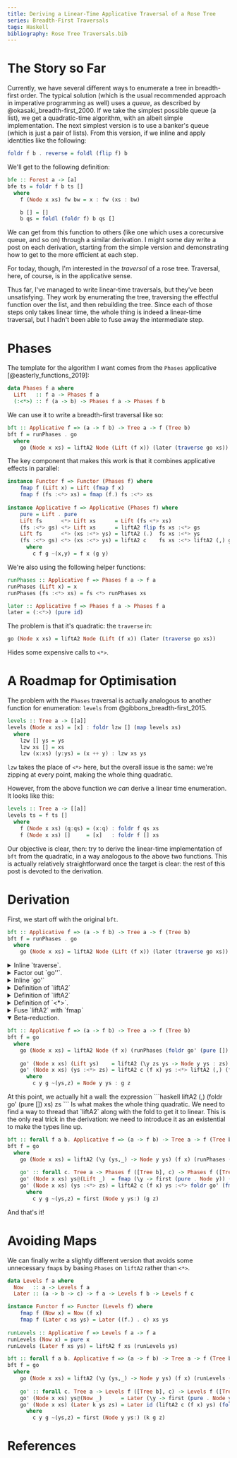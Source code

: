 ```yaml
---
title: Deriving a Linear-Time Applicative Traversal of a Rose Tree
series: Breadth-First Traversals
tags: Haskell
bibliography: Rose Tree Traversals.bib
---
```


# The Story so Far

Currently, we have several different ways to enumerate a tree in breadth-first
order.
The typical solution (which is the usual recommended approach in imperative
programming as well) uses a *queue*, as described by
@okasaki_breadth-first_2000.
If we take the simplest possible queue (a list), we get a quadratic-time
algorithm, with an albeit simple implementation.
The next simplest version is to use a banker's queue (which is just a pair of
lists).
From this version, if we inline and apply identities like the following:

```haskell
foldr f b . reverse = foldl (flip f) b
```

We'll get to the following definition:

```haskell
bfe :: Forest a -> [a]
bfe ts = foldr f b ts []
  where
    f (Node x xs) fw bw = x : fw (xs : bw)

    b [] = []
    b qs = foldl (foldr f) b qs []
```

We can get from this function to others (like one which uses a corecursive
queue, and so on) through a similar derivation.
I might some day write a post on each derivation, starting from the simple
version and demonstrating how to get to the more efficient at each step.

For today, though, I'm interested in the *traversal* of a rose tree.
Traversal, here, of course, is in the applicative sense.

Thus far, I've managed to write linear-time traversals, but they've been
unsatisfying.
They work by enumerating the tree, traversing the effectful function over the
list, and then rebuilding the tree.
Since each of those steps only takes linear time, the whole thing is indeed a
linear-time traversal, but I hadn't been able to fuse away the intermediate
step.

# Phases

The template for the algorithm I want comes from the `Phases` applicative
[@easterly_functions_2019]:

```haskell
data Phases f a where
  Lift   :: f a -> Phases f a
  (:<*>) :: f (a -> b) -> Phases f a -> Phases f b
```

We can use it to write a breadth-first traversal like so:

```haskell
bft :: Applicative f => (a -> f b) -> Tree a -> f (Tree b)
bft f = runPhases . go
  where
    go (Node x xs) = liftA2 Node (Lift (f x)) (later (traverse go xs))
```

The key component that makes this work is that it combines applicative effects
in parallel:

```haskell
instance Functor f => Functor (Phases f) where
    fmap f (Lift x) = Lift (fmap f x)
    fmap f (fs :<*> xs) = fmap (f.) fs :<*> xs
    
instance Applicative f => Applicative (Phases f) where
    pure = Lift . pure
    Lift fs      <*> Lift xs      = Lift (fs <*> xs)
    (fs :<*> gs) <*> Lift xs      = liftA2 flip fs xs :<*> gs
    Lift fs      <*> (xs :<*> ys) = liftA2 (.)  fs xs :<*> ys
    (fs :<*> gs) <*> (xs :<*> ys) = liftA2 c    fs xs :<*> liftA2 (,) gs ys
      where
        c f g ~(x,y) = f x (g y)
```

We're also using the following helper functions:

```haskell
runPhases :: Applicative f => Phases f a -> f a
runPhases (Lift x) = x
runPhases (fs :<*> xs) = fs <*> runPhases xs

later :: Applicative f => Phases f a -> Phases f a
later = (:<*>) (pure id)
```

The problem is that it's quadratic: the `traverse` in:

```haskell
go (Node x xs) = liftA2 Node (Lift (f x)) (later (traverse go xs))
```

Hides some expensive calls to `<*>`.

# A Roadmap for Optimisation

The problem with the `Phases` traversal is actually analogous to another
function for enumeration: `levels` from @gibbons_breadth-first_2015.

```haskell
levels :: Tree a -> [[a]]
levels (Node x xs) = [x] : foldr lzw [] (map levels xs)
  where
    lzw [] ys = ys
    lzw xs [] = xs
    lzw (x:xs) (y:ys) = (x ++ y) : lzw xs ys
```

`lzw` takes the place of `<*>` here, but the overall issue is the same: we're
zipping at every point, making the whole thing quadratic.

However, from the above function we *can* derive a linear time enumeration.
It looks like this:

```haskell
levels :: Tree a -> [[a]]
levels ts = f ts []
  where
    f (Node x xs) (q:qs) = (x:q) : foldr f qs xs
    f (Node x xs) []     = [x]   : foldr f [] xs
```

Our objective is clear, then: try to derive the linear-time implementation of
`bft` from the quadratic, in a way analogous to the above two functions.
This is actually relatively straightforward once the target is clear: the rest
of this post is devoted to the derivation.

# Derivation

First, we start off with the original `bft`.

```haskell
bft :: Applicative f => (a -> f b) -> Tree a -> f (Tree b)
bft f = runPhases . go
  where
    go (Node x xs) = liftA2 Node (Lift (f x)) (later (traverse go xs))
```

<details>
<summary>
Inline `traverse`.
</summary>

```haskell
bft :: Applicative f => (a -> f b) -> Tree a -> f (Tree b)
bft f = runPhases . go
  where
    go (Node x xs) = liftA2 Node (Lift (f x)) (later (go' xs))
    go' = foldr (liftA2 (:) . go) (pure [])
```

</details>
<details>
<summary>
Factor out `go''`.
</summary>

```haskell
bft :: Applicative f => (a -> f b) -> Tree a -> f (Tree b)
bft f = runPhases . go
  where
    go (Node x xs) = liftA2 Node (Lift (f x)) (later (go' xs))
    go' = foldr go'' (pure [])
    go'' (Node x xs) ys = liftA2 (:) (liftA2 Node (Lift (f x)) (later (go' xs))) ys
```

</details>
<details>
<summary>
Inline `go'`

</summary>

```haskell
bft :: Applicative f => (a -> f b) -> Tree a -> f (Tree b)
bft f = runPhases . go
  where
    go (Node x xs) = liftA2 Node (Lift (f x)) (later (foldr go' (pure []) xs))
    go' (Node x xs) ys = liftA2 (:) (liftA2 Node (Lift (f x)) (later (foldr go' (pure []) xs))) ys
```

</details>
<details>
<summary>
Definition of `liftA2`

</summary>

```haskell
bft :: Applicative f => (a -> f b) -> Tree a -> f (Tree b)
bft f = runPhases . go
  where
    go (Node x xs) = liftA2 Node (Lift (f x)) (later (foldr go' (pure []) xs))
    go' (Node x xs) ys = liftA2 (:) (fmap Node (f x) :<*> (foldr go' (pure []) xs)) ys
```

</details>
<details>
<summary>
Definition of `liftA2`

</summary>

```haskell
bft :: Applicative f => (a -> f b) -> Tree a -> f (Tree b)
bft f = runPhases . go
  where
    go (Node x xs) = liftA2 Node (Lift (f x)) (later (foldr go' (pure []) xs))
    go' (Node x xs) (Lift ys)    = fmap (((:).) . Node) (f x) :<*> (foldr go' (pure []) xs) <*> Lift ys
    go' (Node x xs) (ys :<*> zs) = fmap (((:).) . Node) (f x) :<*> (foldr go' (pure []) xs) <*> ys :<*> zs
```

</details>
<details>
<summary>
Definition of `<*>`.
</summary>

```haskell
bft :: Applicative f => (a -> f b) -> Tree a -> f (Tree b)
bft f = runPhases . go
  where
    go (Node x xs) = liftA2 Node (Lift (f x)) (later (foldr go' (pure []) xs))
    go' (Node x xs) (Lift ys)    = liftA2 flip (fmap (((:).) . Node) (f x)) ys :<*> foldr go' (pure []) xs
    go' (Node x xs) (ys :<*> zs) = liftA2 c (fmap (((:).) . Node) (f x)) ys :<*> liftA2 (,) (foldr go' (pure []) xs) zs
      where
        c f g ~(x,y) = f x (g y)
```

</details>
<details>
<summary>
Fuse `liftA2` with `fmap`

</summary>

```haskell
bft :: Applicative f => (a -> f b) -> Tree a -> f (Tree b)
bft f = runPhases . go
  where
    go (Node x xs) = liftA2 Node (Lift (f x)) (later (foldr go' (pure []) xs))
    go' (Node x xs) (Lift ys)    = liftA2 (flip . (((:).) . Node)) (f x) ys :<*> foldr go' (pure []) xs
    go' (Node x xs) (ys :<*> zs) = liftA2 (c . (((:).) . Node)) (f x) ys :<*> liftA2 (,) (foldr go' (pure []) xs) zs
      where
        c f g ~(x,y) = f x (g y)
```

</details>
<details open>
<summary>
Beta-reduction.
</summary>

```haskell
bft :: Applicative f => (a -> f b) -> Tree a -> f (Tree b)
bft f = go
  where
    go (Node x xs) = liftA2 Node (f x) (runPhases (foldr go' (pure []) xs))
    
    go' (Node x xs) (Lift ys)    = liftA2 (\y zs ys -> Node y ys : zs) (f x) ys :<*> foldr go' (pure []) xs
    go' (Node x xs) (ys :<*> zs) = liftA2 c (f x) ys :<*> liftA2 (,) (foldr go' (pure []) xs) zs
      where
        c y g ~(ys,z) = Node y ys : g z
```

</details>
At this point, we actually hit a wall: the expression
```haskell
liftA2 (,) (foldr go' (pure []) xs) zs
```
Is what makes the whole thing quadratic.
We need to find a way to thread that `liftA2` along with the fold to get it to
linear.
This is the only real trick in the derivation: we need to introduce it as an
existential to make the types line up.

```haskell
bft :: forall f a b. Applicative f => (a -> f b) -> Tree a -> f (Tree b)
bft f = go
  where
    go (Node x xs) = liftA2 (\y (ys,_) -> Node y ys) (f x) (runPhases (foldr go' (pure ([],())) xs))
    
    go' :: forall c. Tree a -> Phases f ([Tree b], c) -> Phases f ([Tree b], c)
    go' (Node x xs) ys@(Lift _)  = fmap (\y -> first (pure . Node y)) (f x) :<*> foldr go' ys xs
    go' (Node x xs) (ys :<*> zs) = liftA2 c (f x) ys :<*> foldr go' (fmap ((,) []) zs) xs
      where
        c y g ~(ys,z) = first (Node y ys:) (g z)
```
And that's it!

# Avoiding Maps

We can finally write a slightly different version that avoids some unnecessary
`fmap`s by basing `Phases` on `liftA2` rather than `<*>`.

```haskell
data Levels f a where
  Now   :: a -> Levels f a
  Later :: (a -> b -> c) -> f a -> Levels f b -> Levels f c

instance Functor f => Functor (Levels f) where
    fmap f (Now x) = Now (f x)
    fmap f (Later c xs ys) = Later ((f.) . c) xs ys
            
runLevels :: Applicative f => Levels f a -> f a
runLevels (Now x) = pure x
runLevels (Later f xs ys) = liftA2 f xs (runLevels ys)

bft :: forall f a b. Applicative f => (a -> f b) -> Tree a -> f (Tree b)
bft f = go
  where
    go (Node x xs) = liftA2 (\y (ys,_) -> Node y ys) (f x) (runLevels (foldr go' (Now ([],())) xs))
    
    go' :: forall c. Tree a -> Levels f ([Tree b], c) -> Levels f ([Tree b], c)
    go' (Node x xs) ys@(Now _)      = Later (\y -> first (pure . Node y)) (f x) (foldr go' ys xs)
    go' (Node x xs) (Later k ys zs) = Later id (liftA2 c (f x) ys) (foldr go' (fmap ((,) []) zs) xs)
      where
        c y g ~(ys,z) = first (Node y ys:) (k g z)
```

# References
